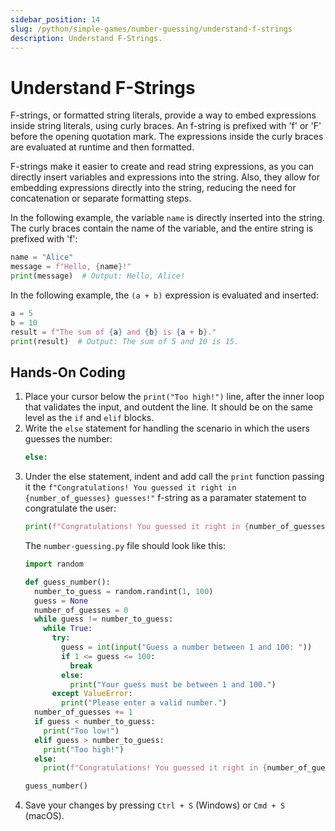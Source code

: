 ```yaml
---
sidebar_position: 14
slug: /python/simple-games/number-guessing/understand-f-strings
description: Understand F-Strings.
---
```


# Understand F-Strings

F-strings, or formatted string literals, provide a way to embed expressions inside string literals, using curly braces. An f-string is prefixed with 'f' or 'F' before the opening quotation mark. The expressions inside the curly braces are evaluated at runtime and then formatted.

F-strings make it easier to create and read string expressions, as you can directly insert variables and expressions into the string. Also, they allow for embedding expressions directly into the string, reducing the need for concatenation or separate formatting steps.

In the following example, the variable `name` is directly inserted into the string. The curly braces contain the name of the variable, and the entire string is prefixed with 'f':

```python
name = "Alice"
message = f"Hello, {name}!"
print(message)  # Output: Hello, Alice!

```

In the following example, the `(a + b)` expression is evaluated and inserted:

```python
a = 5
b = 10
result = f"The sum of {a} and {b} is {a + b}."
print(result)  # Output: The sum of 5 and 10 is 15.
```

## Hands-On Coding

1. Place your cursor below the `print("Too high!")` line, after the inner loop that validates the input, and outdent the line. It should be on the same level as the `if` and `elif` blocks.
2. Write the `else` statement for handling the scenario in which the users guesses the number:
    ```python
    else:
    ```
3. Under the else statement, indent and add call the `print` function passing it the `f"Congratulations! You guessed it right in {number_of_guesses} guesses!"`  f-string as a paramater statement to congratulate the user:
    ```python
    print(f"Congratulations! You guessed it right in {number_of_guesses} guesses!")
    ```
    The `number-guessing.py` file should look like this:
    ```python
    import random

    def guess_number():
      number_to_guess = random.randint(1, 100)
      guess = None
      number_of_guesses = 0
      while guess != number_to_guess:
        while True:
          try:
            guess = int(input("Guess a number between 1 and 100: "))
            if 1 <= guess <= 100:
              break
            else:
              print("Your guess must be between 1 and 100.")
          except ValueError:
            print("Please enter a valid number.")
      number_of_guesses += 1
      if guess < number_to_guess:
        print("Too low!")
      elif guess > number_to_guess:
        print("Too high!")
      else:
        print(f"Congratulations! You guessed it right in {number_of_guesses} guesses!")
    
    guess_number()
    ```
6. Save your changes by pressing `Ctrl + S` (Windows) or `Cmd + S` (macOS).